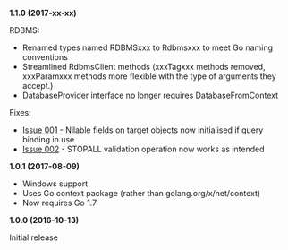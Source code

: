 **1.1.0  (2017-xx-xx)**

RDBMS:

 * Renamed types named RDBMSxxx to Rdbmsxxx to meet Go naming conventions
 * Streamlined RdbmsClient methods (xxxTagxxx methods removed, xxxParamxxx methods more flexible with the type of arguments they accept.)
 * DatabaseProvider interface no longer requires DatabaseFromContext
 
Fixes:

 * [Issue 001](https://github.com/graniticio/granitic/issues/1) - Nilable fields on target objects now initialised if query binding in use
 * [Issue 002](https://github.com/graniticio/granitic/issues/2) - STOPALL validation operation now works as intended
 
**1.0.1 (2017-08-09)**

 * Windows support
 * Uses Go context package (rather than golang.org/x/net/context)
 * Now requires Go 1.7
 

**1.0.0 (2016-10-13)**

Initial release
 
